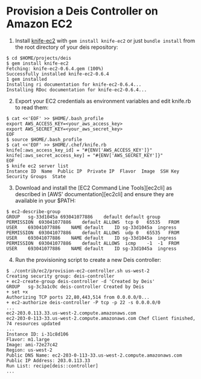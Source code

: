 Provision a Deis Controller on Amazon EC2
=========================================

1. Install [knife-ec2][knifec2] with `gem install knife-ec2` or just
`bundle install` from the root directory of your deis repository:
```console
$ cd $HOME/projects/deis
$ gem install knife-ec2
Fetching: knife-ec2-0.6.4.gem (100%)
Successfully installed knife-ec2-0.6.4
1 gem installed
Installing ri documentation for knife-ec2-0.6.4...
Installing RDoc documentation for knife-ec2-0.6.4...
```

2. Export your EC2 credentials as environment variables and edit knife.rb
to read them:
```console
$ cat <<'EOF' >> $HOME/.bash_profile
export AWS_ACCESS_KEY=<your_aws_access_key>
export AWS_SECRET_KEY=<your_aws_secret_key>
EOF
$ source $HOME/.bash_profile
$ cat <<'EOF' >> $HOME/.chef/knife.rb
knife[:aws_access_key_id] = "#{ENV['AWS_ACCESS_KEY']}"
knife[:aws_secret_access_key] = "#{ENV['AWS_SECRET_KEY']}"
EOF
$ knife ec2 server list
Instance ID  Name  Public IP  Private IP  Flavor  Image  SSH Key  Security Groups  State
```

3. Download and install the [EC2 Command Line Tools][ec2cli] as described in
[AWS' documentation][ec2cli] and ensure they are available in your $PATH:
```console
$ ec2-describe-group
GROUP	sg-33d1045a	693041077886	default	default group
PERMISSION	693041077886	default	ALLOWS	tcp	0	65535	FROM	USER	693041077886	NAME default	ID sg-33d1045a	ingress
PERMISSION	693041077886	default	ALLOWS	udp	0	65535	FROM	USER	693041077886	NAME default	ID sg-33d1045a	ingress
PERMISSION	693041077886	default	ALLOWS	icmp	-1	-1	FROM	USER	693041077886	NAME default	ID sg-33d1045a	ingress
```

4. Run the provisioning script to create a new Deis controller:
```console
$ ./contrib/ec2/provision-ec2-controller.sh us-west-2
Creating security group: deis-controller
+ ec2-create-group deis-controller -d 'Created by Deis'
GROUP	sg-3c3a1c0c	deis-controller	Created by Deis
+ set +x
Authorizing TCP ports 22,80,443,514 from 0.0.0.0/0...
+ ec2-authorize deis-controller -P tcp -p 22 -s 0.0.0.0/0
...
ec2-203.0.113.33.us-west-2.compute.amazonaws.com
ec2-203-0-113-33.us-west-2.compute.amazonaws.com Chef Client finished, 74 resources updated
...
Instance ID: i-31c8d106
Flavor: m1.large
Image: ami-72e27c42
Region: us-west-2
Public DNS Name: ec2-203-0-113-33.us-west-2.compute.amazonaws.com
Public IP Address: 203.0.113.33
Run List: recipe[deis::controller]
...
```

[knifec2]: http://docs.opscode.com/plugin_knife_ec2.html
